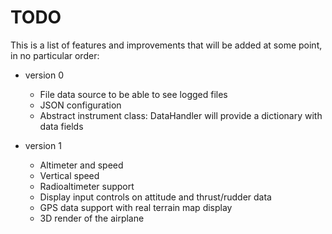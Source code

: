# TODO

This is a list of features and improvements that will be added at some point, in
no particular order:

* version 0
  * File data source to be able to see logged files
  * JSON configuration
  * Abstract instrument class: DataHandler will provide a dictionary with data fields
  

* version 1
  * Altimeter and speed
  * Vertical speed
  * Radioaltimeter support
  * Display input controls on attitude and thrust/rudder data
  * GPS data support with real terrain map display
  * 3D render of the airplane
